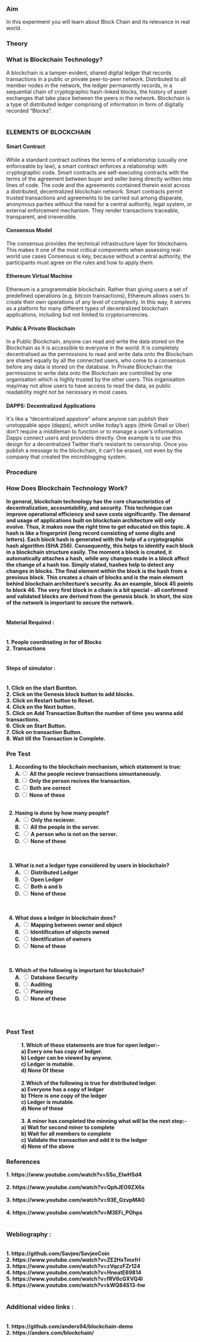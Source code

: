 ### Aim
 In this experiment you will learn about Block Chain and its relevance in real world.
### Theory
 <h3>What is Blockchain Technology?</h3>
                     A blockchain is a tamper-evident, shared digital ledger that records transactions in a public or private peer-to-peer network. Distributed to all member nodes in the network, the ledger permanently records, in a sequential chain of cryptographic hash-linked blocks, the history of asset exchanges that take place between the peers in the network. Blockchain is a type of distributed ledger comprising of information in form of digitally recorded “Blocks”.
                     <br><br>
<h3>ELEMENTS OF BLOCKCHAIN</h3>
                     <h4>Smart Contract</h4>  While a standard contract outlines the terms of a relationship (usually one enforceable by law), a smart contract enforces a relationship with cryptographic code. Smart contracts are self-executing contracts with the terms of the agreement between buyer and seller being directly written into lines of code. The code and the agreements contained therein exist across a distributed, decentralized blockchain network. Smart contracts permit trusted transactions and agreements to be carried out among disparate, anonymous parties without the need for a central authority, legal system, or external enforcement mechanism. They render transactions traceable, transparent, and irreversible.
                     <h4>Consensus Model</h4> The consensus provides the technical infrastructure layer for blockchains. This makes it one of the most critical components when assessing real-world use cases
                     Consensus is key, because without a central authority, the participants must agree on the rules and how to apply them.
                     <h4>Ethereum Virtual Machine </h4> Ethereum is a programmable blockchain. Rather than giving users a set of predefined operations (e.g. bitcoin transactions), Ethereum allows users to create their own operations of any level of complexity. In this way, it serves as a platform for many different types of decentralized blockchain applications, including but not limited to cryptocurrencies.
                     <h4>Public & Private Blockchain </h4> In a Public Blockchain, anyone can read and write the data stored on the Blockchain as it is accessible to everyone in the world. It is completely decentralised as the permissions to read and write data onto the Blockchain are shared equally by all the connected users, who come to a consensus before any data is stored on the database.
                     In Private Blockchain the permissions to write data onto the Blockchain are controlled by one organisation which is highly trusted by the other users. This organisation may/may not allow users to have access to read the data, as public readability might not be necessary in most cases.
                     <br>
                     <h4>DAPPS: Decentralized Applications </h4>It's like a “decentralized appstore” where anyone can publish their unstoppable apps (dapps), which unlike today’s apps (think Gmail or Uber) don’t require a middleman to function or to manage a user’s information. Dapps connect users and providers directly. One example is to use this design for a decentralized Twitter that’s resistant to censorship. Once you publish a message to the blockchain, it can’t be erased, not even by the company that created the microblogging system.
                     <br><b>
                     
### Procedure
<h3>How Does Blockchain Technology Work?</h3>
                     In general, blockchain technology has the core characteristics of decentralization, accountability, and security. This technique can improve operational efficiency and save costs significantly. The demand and usage of applications built on blockchain architecture will only evolve. Thus, it makes now the right time to get educated on this topic.
                     A hash is like a fingerprint (long record consisting of some digits and letters). Each block hash is generated with the help of a cryptographic hash algorithm (SHA 256). Consequently, this helps to identify each block in a blockchain structure easily. The moment a block is created, it automatically attaches a hash, while any changes made in a block affect the change of a hash too. Simply stated, hashes help to detect any changes in blocks.
                     The final element within the block is the hash from a previous block. This creates a chain of blocks and is the main element behind blockchain architecture’s security. As an example, block 45 points to block 46. The very first block in a chain is a bit special - all confirmed and validated blocks are derived from the genesis block.
                     In short, the size of the network is important to secure the network.
                     <br><br>
<h4>Material Required :</h4><br>
                        1. People coordinating in for of Blocks <br>
                        2. Transactions
                        <br><br>
                        <h4>Steps of simulator :</h4><br>
                        1.&nbsp;Click on the start Buntton. <br>
                        2.&nbsp;Click on the Genesis block button to add blocks. <br>
                        3.&nbsp;Click on Restart button to Reset. <br>
                        4.&nbsp;Click on the Next button. <br>
                        5.&nbsp;Click on Add Transaction Button the number of time you wanna add transactions. <br>
                        6.&nbsp;Click on Start Button. <br>
                        7.&nbsp;Click on transaction Button. <br>
                        8.&nbsp;Wait till the Transaction is Complete.<br>

### Pre Test
1. According to the blockchain mechanism, which statement is true:
                        <br>
                        A.<input type="radio" name="but" id="rb11" onclick="click1();">&nbsp;All the people recieve transactions simuntaneously.
                        <br>
                        B.<input type="radio" name="but" id="rb12" onclick="click1();">&nbsp;Only the person recives the transaction.
                        <br>
                        C.<input type="radio" name="but" id="rb13" onclick="click1();">&nbsp;Both are correct
                        <br>
                        D.<input type="radio" name="but" id="rb14" onclick="click1();">&nbsp;None of these
                        <br>
                        <p id = "p1"></p>
                        <br>
 2. Hasing is done by how many people?
                        <br>
                        A. <input type="radio" name="but2" id="rb21" onclick="click2();">&nbsp;Only the reciever.
                        <br>
                        B. <input type="radio" name="but2" id="rb22" onclick="click2();">&nbsp;All the people in the server.
                        <br>
                        C. <input type="radio" name="but2" id="rb23" onclick="click2();">&nbsp;A person who is not on the server.
                        <br>
                        D. <input type="radio" name="but2" id="rb24" onclick="click2();">&nbsp;None of these
                        <br><br>
                        <p id = "p2"></p>
                        <br>
 3. What is not a ledger type considered by users in blockchain?
                       <br>
                        A. <input type="radio" name="but3" id="rb31" onclick="click3();">&nbsp;Distributed Ledger
                        <br>
                        B. <input type="radio" name="but3" id="rb32" onclick="click3();">&nbsp;Open Ledger
                        <br>
                        C. <input type="radio" name="but3" id="rb33" onclick="click3();">&nbsp;Both a and b
                        <br>
                        D. <input type="radio" name="but3" id="rb34" onclick="click3();">&nbsp;None of these
                        <br><br>
                        <p id = "p3"></p>
                        <br>
 4. What does a ledger in blockchain does?
                        <br>
                        A. <input type="radio" name="but4" id="rb41" onclick="click4();">&nbsp;Mapping between owner and object
                        <br>
                        B. <input type="radio" name="but4" id="rb42" onclick="click4();">&nbsp;Identification of objects owned
                        <br>
                        C. <input type="radio" name="but4" id="rb43" onclick="click4();">&nbsp;Identification of owners
                        <br>
                        D. <input type="radio" name="but4" id="rb44" onclick="click4();">&nbsp;None of these
                        <br><br>
                        <p id = "p4"></p>
                        <br>
 5. Which of the following is important for blockchain?
                         <br>
                        A. <input type="radio" name="but5" id="rb51" onclick="click5();">&nbsp;Database Security
                        <br>
                        B. <input type="radio" name="but5" id="rb52" onclick="click5();">&nbsp;Auditing
                        <br>
                        C. <input type="radio" name="but5" id="rb53" onclick="click5();">&nbsp;Planning
                        <br>
                        D. <input type="radio" name="but5" id="rb54" onclick="click5();">&nbsp;None of these
                        <br><br>
                        <p id = "p5"></p>
                        <br>                     
### Post Test

<dd><b>1. Which of these statements are true for open ledger:-<br>
a)	Every one has copy of ledger.<br>
b)	Ledger can be viewed by anyone.<br>
c)	Ledger is mutable.<br>
d)	None Of these<br></dd><br></b>

<dd><b>2.Which of the following  is true for distributed ledger.<br>
a)	Everyone has a copy of ledger
<br>
b)	THere is one copy of the ledger
<br>
c)	Ledger is mutable.
<br>
d)	None of these
<br><br></b>
</dd>

<dd>
<b>3. A miner has completed the minning what will be the next step:-<br>
a)	Wait for second miner to complete<br>
b)	Wait for all members to complete<br>
c)	Validate the transaction and add it to the ledger<br>
d)	None of the above <br></b>
</dd>



### References
<p style="font-size:100%; margin-top:2%">
                        1.&nbsp;https://www.youtube.com/watch?v=SSo_EIwHSd4
                        <br><br>
                        2.&nbsp;https://www.youtube.com/watch?v=QphJEO9ZX6s
                        <br><br>
                        3.&nbsp;https://www.youtube.com/watch?v=93E_GzvpMA0
                        <br><br>
                        4.&nbsp;https://www.youtube.com/watch?v=M3EFi_POhps
                        <br><br>
                        <h3>Webliography :</h3>
                        <br>
                        1.&nbsp;https://github.com/Savjee/SavjeeCoin
                        <br>
                        2.&nbsp;https://www.youtube.com/watch?v=ZE2HxTmxfrI
                        <br>
                        3.&nbsp;https://www.youtube.com/watch?v=zVqczFZr124
                        <br>
                        4.&nbsp;https://www.youtube.com/watch?v=HneatE69814
                        <br>
                        5.&nbsp;https://www.youtube.com/watch?v=fRV6cGXVQ4I
                        <br>
                        6.&nbsp;https://www.youtube.com/watch?v=kWQ84S13-hw
                        <br><br>
                        <h3>Additional video links :</h3>
                        <br>
                        1.&nbsp;https://github.com/anders94/blockchain-demo
                        <br>
                        2.&nbsp;https://anders.com/blockchain/

               





